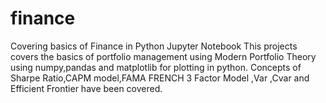 # finance
Covering basics of Finance in Python Jupyter Notebook
This projects covers the basics of portfolio management using Modern Portfolio Theory using numpy,pandas and matplotlib for plotting in python.
Concepts of Sharpe Ratio,CAPM model,FAMA FRENCH 3 Factor Model ,Var ,Cvar and Efficient Frontier have been covered.

